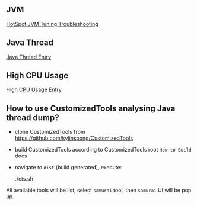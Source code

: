 JVM
---

[HotSpot JVM Tuning Troubleshooting](https://github.com/kylinsoong/JVM/blob/master/docs/HotSpot_JVM.asciidoc)


Java Thread
-----------

[Java Thread Entry](https://github.com/kylinsoong/JVM/blob/master/docs/jvm-thread-all.asciidoc)


High CPU Usage
--------------

[High CPU Usage Entry](https://github.com/kylinsoong/JVM/blob/master/docs/jvm-cpu-all.asciidoc)



How to use CustomizedTools analysing Java thread dump?
-----------------------------------------------------

* clone CustomizedTools from https://github.com/kylinsoong/CustomizedTools
* build CustomizedTools according to CustomizedTools root `How to Build` docs
* navigate to `dist` (build generated), execute:

	./cts.sh

All available tools will be list, select `samurai` tool, then `samurai` UI will be pop up.
